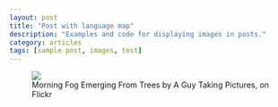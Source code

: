 ```yaml
---
layout: post
title: "Post with language map"
description: "Examples and code for displaying images in posts."
category: articles
tags: [sample post, images, test]
---
```


<figure>
	<img src="http://bit.ly/1LRu4Sw">
	<figcaption>Morning Fog Emerging From Trees by A Guy Taking Pictures, on Flickr</figcaption>
</figure>


